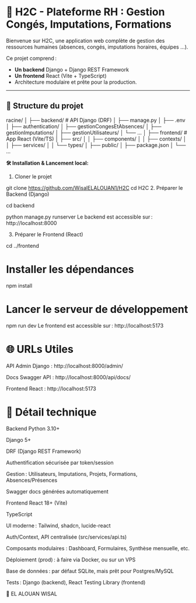 # 🚀 H2C - Plateforme RH : Gestion Congés, Imputations, Formations

Bienvenue sur H2C, une application web complète de gestion des ressources humaines (absences, congés, imputations horaires, équipes ...).

Ce projet comprend :
- **Un backend** Django + Django REST Framework
- **Un frontend** React (Vite + TypeScript)
- Architecture modulaire et prête pour la production.

---

## 📁 Structure du projet

racine/
│
├── backend/ # API Django (DRF)
│ ├── manage.py
│ ├── .env
│ ├── authentication/
│ ├── gestionCongesEtAbsences/
│ ├── gestionImputations/
│ ├── gestionUtilisateurs/
│ └── ...
│
├── frontend/ # App React (Vite/TS)
│ ├── src/
│ │ ├── components/
│ │ ├── contexts/
│ │ ├── services/
│ │ └── types/
│ ├── public/
│ ├── package.json
│ └── ...



**🛠 Installation & Lancement local:**



1. Cloner le projet

git clone https://github.com/WisalELALOUAN1/H2C
cd H2C
2. Préparer le Backend (Django)

cd backend


python manage.py runserver
Le backend est accessible sur : http://localhost:8000

3. Préparer le Frontend (React)

cd ../frontend

# Installer les dépendances
npm install

# Lancer le serveur de développement
npm run dev
Le frontend est accessible sur : http://localhost:5173

# 🌐 URLs Utiles
API Admin Django : http://localhost:8000/admin/

Docs Swagger API : http://localhost:8000/api/docs/

Frontend React : http://localhost:5173


# 🧩 Détail technique
Backend
Python 3.10+

Django 5+

DRF (Django REST Framework)

Authentification sécurisée par token/session

Gestion : Utilisateurs, Imputations, Projets, Formations, Absences/Présences

Swagger docs générées automatiquement

Frontend
React 18+ (Vite)

TypeScript

UI moderne : Tailwind, shadcn, lucide-react

Auth/Context, API centralisée (src/services/api.ts)

Composants modulaires : Dashboard, Formulaires, Synthèse mensuelle, etc.


Déploiement (prod) : à faire via Docker, ou sur un VPS

Base de données : par défaut SQLite, mais prêt pour Postgres/MySQL

Tests : Django (backend), React Testing Library (frontend)



👤 
EL ALOUAN WISAL



 
